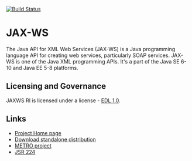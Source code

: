 [![Build Status](https://travis-ci.com/eclipse-ee4j/metro-jax-ws.svg?branch=master)](https://travis-ci.com/eclipse-ee4j/metro-jax-ws)

# JAX-WS

The Java API for XML Web Services (JAX-WS) is a Java programming language API for creating web services, particularly SOAP services.
JAX-WS is one of the Java XML programming APIs. It's a part of the Java SE 6-10 and Java EE 5-8 platforms.

## Licensing and Governance

JAXWS RI is licensed under a license - [EDL 1.0](LICENSE.md).

## Links

- [Project Home page](https://javaee.github.io/metro-jax-ws)
- [Download standalone distribution](https://repo1.maven.org/maven2/com/sun/xml/ws/jaxws-ri/2.3.0/jaxws-ri-2.3.0.zip)
- [METRO project](https://javaee.github.io/metro)
- [JSR 224](https://jcp.org/en/jsr/detail?id=224)
